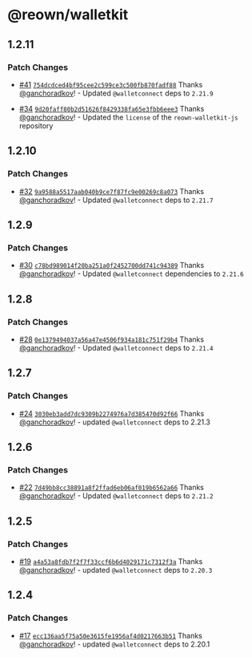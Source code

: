 # @reown/walletkit

## 1.2.11

### Patch Changes

- [#41](https://github.com/reown-com/reown-walletkit-js/pull/41) [`754dcdced4bf95cee2c599ce3c500fb870fadf88`](https://github.com/reown-com/reown-walletkit-js/commit/754dcdced4bf95cee2c599ce3c500fb870fadf88) Thanks [@ganchoradkov](https://github.com/ganchoradkov)! - Updated `@walletconnect` deps to `2.21.9`

- [#34](https://github.com/reown-com/reown-walletkit-js/pull/34) [`9d20faff80b2d51626f8429338fa65e3fbb6eee3`](https://github.com/reown-com/reown-walletkit-js/commit/9d20faff80b2d51626f8429338fa65e3fbb6eee3) Thanks [@ganchoradkov](https://github.com/ganchoradkov)! - Updated the `license` of the `reown-walletkit-js` repository

## 1.2.10

### Patch Changes

- [#32](https://github.com/reown-com/reown-walletkit-js/pull/32) [`9a9588a5517aab040b9ce7f87fc9e00269c8a073`](https://github.com/reown-com/reown-walletkit-js/commit/9a9588a5517aab040b9ce7f87fc9e00269c8a073) Thanks [@ganchoradkov](https://github.com/ganchoradkov)! - Updated `@walletconnect` deps to `2.21.7`

## 1.2.9

### Patch Changes

- [#30](https://github.com/reown-com/reown-walletkit-js/pull/30) [`c78bd989014f20ba251a0f2452700dd741c94389`](https://github.com/reown-com/reown-walletkit-js/commit/c78bd989014f20ba251a0f2452700dd741c94389) Thanks [@ganchoradkov](https://github.com/ganchoradkov)! - Updated `@walletconnect` dependencies to `2.21.6`

## 1.2.8

### Patch Changes

- [#28](https://github.com/reown-com/reown-walletkit-js/pull/28) [`0e1379494037a56a47e4506f934a181c751f29b4`](https://github.com/reown-com/reown-walletkit-js/commit/0e1379494037a56a47e4506f934a181c751f29b4) Thanks [@ganchoradkov](https://github.com/ganchoradkov)! - Updated `@walletconnect` deps to `2.21.4`

## 1.2.7

### Patch Changes

- [#24](https://github.com/reown-com/reown-walletkit-js/pull/24) [`3030eb3add7dc9309b2274976a7d385470d92f66`](https://github.com/reown-com/reown-walletkit-js/commit/3030eb3add7dc9309b2274976a7d385470d92f66) Thanks [@ganchoradkov](https://github.com/ganchoradkov)! - updated `@walletconnect` deps to 2.21.3

## 1.2.6

### Patch Changes

- [#22](https://github.com/reown-com/reown-walletkit-js/pull/22) [`7d49bb8cc38891a8f2ffad6eb06af019b6562a66`](https://github.com/reown-com/reown-walletkit-js/commit/7d49bb8cc38891a8f2ffad6eb06af019b6562a66) Thanks [@ganchoradkov](https://github.com/ganchoradkov)! - Updated `@walletconnect` deps to `2.21.2`

## 1.2.5

### Patch Changes

- [#19](https://github.com/reown-com/reown-walletkit-js/pull/19) [`a4a53a8fdb7f2f7f33ccf6b6d4029171c7312f3a`](https://github.com/reown-com/reown-walletkit-js/commit/a4a53a8fdb7f2f7f33ccf6b6d4029171c7312f3a) Thanks [@ganchoradkov](https://github.com/ganchoradkov)! - updated `@walletconnect` deps to `2.20.3`

## 1.2.4

### Patch Changes

- [#17](https://github.com/reown-com/reown-walletkit-js/pull/17) [`ecc136aa5f75a50e3615fe1956af4d0217663b51`](https://github.com/reown-com/reown-walletkit-js/commit/ecc136aa5f75a50e3615fe1956af4d0217663b51) Thanks [@ganchoradkov](https://github.com/ganchoradkov)! - updated `@walletconnect` deps to 2.20.1
